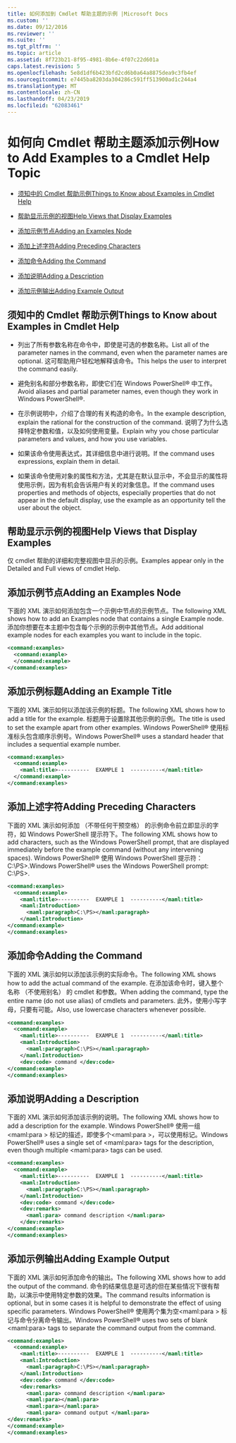 ```yaml
---
title: 如何添加到 Cmdlet 帮助主题的示例 |Microsoft Docs
ms.custom: ''
ms.date: 09/12/2016
ms.reviewer: ''
ms.suite: ''
ms.tgt_pltfrm: ''
ms.topic: article
ms.assetid: 8f723b21-8f95-4981-8b6e-4f07c22d601a
caps.latest.revision: 5
ms.openlocfilehash: 5e8d1df6b423bfd2cd6b0a64a8875dea9c3fb4ef
ms.sourcegitcommit: e7445ba8203da304286c591ff513900ad1c244a4
ms.translationtype: MT
ms.contentlocale: zh-CN
ms.lasthandoff: 04/23/2019
ms.locfileid: "62083461"
---
```

# <a name="how-to-add-examples-to-a-cmdlet-help-topic"></a><span data-ttu-id="19b5f-102">如何向 Cmdlet 帮助主题添加示例</span><span class="sxs-lookup"><span data-stu-id="19b5f-102">How to Add Examples to a Cmdlet Help Topic</span></span>

- [<span data-ttu-id="19b5f-103">须知中的 Cmdlet 帮助示例</span><span class="sxs-lookup"><span data-stu-id="19b5f-103">Things to Know about Examples in Cmdlet Help</span></span>](#Things-to-Know-about-Examples-in-Cmdlet-Help)

- [<span data-ttu-id="19b5f-104">帮助显示示例的视图</span><span class="sxs-lookup"><span data-stu-id="19b5f-104">Help Views that Display Examples</span></span>](#Help-Views-that-Display-Examples)

- [<span data-ttu-id="19b5f-105">添加示例节点</span><span class="sxs-lookup"><span data-stu-id="19b5f-105">Adding an Examples Node</span></span>](#Adding-an-Examples-Node)

- [<span data-ttu-id="19b5f-106">添加上述字符</span><span class="sxs-lookup"><span data-stu-id="19b5f-106">Adding Preceding Characters</span></span>](#Adding-Preceding-Characters)

- [<span data-ttu-id="19b5f-107">添加命令</span><span class="sxs-lookup"><span data-stu-id="19b5f-107">Adding the Command</span></span>](#Adding-the-Command)

- [<span data-ttu-id="19b5f-108">添加说明</span><span class="sxs-lookup"><span data-stu-id="19b5f-108">Adding a Description</span></span>](#Adding-a-Description)

- [<span data-ttu-id="19b5f-109">添加示例输出</span><span class="sxs-lookup"><span data-stu-id="19b5f-109">Adding Example Output</span></span>](#Adding-Example-Output)

## <a name="things-to-know-about-examples-in-cmdlet-help"></a><span data-ttu-id="19b5f-110">须知中的 Cmdlet 帮助示例</span><span class="sxs-lookup"><span data-stu-id="19b5f-110">Things to Know about Examples in Cmdlet Help</span></span>

- <span data-ttu-id="19b5f-111">列出了所有参数名称在命令中，即使是可选的参数名称。</span><span class="sxs-lookup"><span data-stu-id="19b5f-111">List all of the parameter names in the command, even when the parameter names are optional.</span></span> <span data-ttu-id="19b5f-112">这可帮助用户轻松地解释该命令。</span><span class="sxs-lookup"><span data-stu-id="19b5f-112">This helps the user to interpret the command easily.</span></span>

- <span data-ttu-id="19b5f-113">避免别名和部分参数名称，即使它们在 Windows PowerShell® 中工作。</span><span class="sxs-lookup"><span data-stu-id="19b5f-113">Avoid aliases and partial parameter names, even though they work in Windows PowerShell®.</span></span>

- <span data-ttu-id="19b5f-114">在示例说明中，介绍了合理的有关构造的命令。</span><span class="sxs-lookup"><span data-stu-id="19b5f-114">In the example description, explain the rational for the construction of the command.</span></span> <span data-ttu-id="19b5f-115">说明了为什么选择特定参数和值，以及如何使用变量。</span><span class="sxs-lookup"><span data-stu-id="19b5f-115">Explain why you chose particular parameters and values, and how you use variables.</span></span>

- <span data-ttu-id="19b5f-116">如果该命令使用表达式，其详细信息中进行说明。</span><span class="sxs-lookup"><span data-stu-id="19b5f-116">If the command uses expressions, explain them in detail.</span></span>

- <span data-ttu-id="19b5f-117">如果该命令使用对象的属性和方法，尤其是在默认显示中，不会显示的属性将使用示例，因为有机会告诉用户有关的对象信息。</span><span class="sxs-lookup"><span data-stu-id="19b5f-117">If the command uses properties and methods of objects, especially properties that do not appear in the default display, use the example as an opportunity tell the user about the object.</span></span>

## <a name="help-views-that-display-examples"></a><span data-ttu-id="19b5f-118">帮助显示示例的视图</span><span class="sxs-lookup"><span data-stu-id="19b5f-118">Help Views that Display Examples</span></span>

<span data-ttu-id="19b5f-119">仅 cmdlet 帮助的详细和完整视图中显示的示例。</span><span class="sxs-lookup"><span data-stu-id="19b5f-119">Examples appear only in the Detailed and Full views of cmdlet Help.</span></span>

## <a name="adding-an-examples-node"></a><span data-ttu-id="19b5f-120">添加示例节点</span><span class="sxs-lookup"><span data-stu-id="19b5f-120">Adding an Examples Node</span></span>

<span data-ttu-id="19b5f-121">下面的 XML 演示如何添加包含一个示例中节点的示例节点。</span><span class="sxs-lookup"><span data-stu-id="19b5f-121">The following XML shows how to add an Examples node that contains a single Example node.</span></span> <span data-ttu-id="19b5f-122">添加你想要在本主题中包含每个示例的示例中其他节点。</span><span class="sxs-lookup"><span data-stu-id="19b5f-122">Add additional example nodes for each examples you want to include in the topic.</span></span>

```xml
<command:examples>
  <command:example>
  </command:example>
</command:examples>
```

## <a name="adding-an-example-title"></a><span data-ttu-id="19b5f-123">添加示例标题</span><span class="sxs-lookup"><span data-stu-id="19b5f-123">Adding an Example Title</span></span>

<span data-ttu-id="19b5f-124">下面的 XML 演示如何以添加该示例的标题。</span><span class="sxs-lookup"><span data-stu-id="19b5f-124">The following XML shows how to add a title for the example.</span></span> <span data-ttu-id="19b5f-125">标题用于设置除其他示例的示例。</span><span class="sxs-lookup"><span data-stu-id="19b5f-125">The title is used to set the example apart from other examples.</span></span> <span data-ttu-id="19b5f-126">Windows PowerShell® 使用标准标头包含顺序示例号。</span><span class="sxs-lookup"><span data-stu-id="19b5f-126">Windows PowerShell® uses a standard header that includes a sequential example number.</span></span>

```xml
<command:examples>
  <command:example>
    <maml:title>----------  EXAMPLE 1  ----------</maml:title>
  </command:example>
</command:examples>
```

## <a name="adding-preceding-characters"></a><span data-ttu-id="19b5f-127">添加上述字符</span><span class="sxs-lookup"><span data-stu-id="19b5f-127">Adding Preceding Characters</span></span>

<span data-ttu-id="19b5f-128">下面的 XML 演示如何添加 （不带任何干预空格） 的示例命令前立即显示的字符，如 Windows PowerShell 提示符下。</span><span class="sxs-lookup"><span data-stu-id="19b5f-128">The following XML shows how to add characters, such as the Windows PowerShell prompt, that are displayed immediately before the example command (without any intervening spaces).</span></span> <span data-ttu-id="19b5f-129">Windows PowerShell® 使用 Windows PowerShell 提示符：C:\PS>.</span><span class="sxs-lookup"><span data-stu-id="19b5f-129">Windows PowerShell® uses the Windows PowerShell prompt: C:\PS>.</span></span>

```xml
<command:examples>
  <command:example>
    <maml:title>----------  EXAMPLE 1  ----------</maml:title>
    <maml:Introduction>
      <maml:paragraph>C:\PS></maml:paragraph>
    </maml:Introduction>
</command:example>
</command:examples>
```

## <a name="adding-the-command"></a><span data-ttu-id="19b5f-130">添加命令</span><span class="sxs-lookup"><span data-stu-id="19b5f-130">Adding the Command</span></span>

<span data-ttu-id="19b5f-131">下面的 XML 演示如何以添加该示例的实际命令。</span><span class="sxs-lookup"><span data-stu-id="19b5f-131">The following XML shows how to add the actual command of the example.</span></span> <span data-ttu-id="19b5f-132">在添加该命令时，键入整个名称 （不使用别名） 的 cmdlet 和参数。</span><span class="sxs-lookup"><span data-stu-id="19b5f-132">When adding the command, type the entire name (do not use alias) of cmdlets and parameters.</span></span> <span data-ttu-id="19b5f-133">此外，使用小写字母，只要有可能。</span><span class="sxs-lookup"><span data-stu-id="19b5f-133">Also, use lowercase characters whenever possible.</span></span>

```xml
<command:examples>
  <command:example>
    <maml:title>----------  EXAMPLE 1  ----------</maml:title>
    <maml:Introduction>
      <maml:paragraph>C:\PS></maml:paragraph>
    </maml:Introduction>
    <dev:code> command </dev:code>
</command:example>
</command:examples>
```

## <a name="adding-a-description"></a><span data-ttu-id="19b5f-134">添加说明</span><span class="sxs-lookup"><span data-stu-id="19b5f-134">Adding a Description</span></span>

<span data-ttu-id="19b5f-135">下面的 XML 演示如何添加该示例的说明。</span><span class="sxs-lookup"><span data-stu-id="19b5f-135">The following XML shows how to add a description for the example.</span></span> <span data-ttu-id="19b5f-136">Windows PowerShell® 使用一组\<maml:para > 标记的描述，即使多个\<maml:para >，可以使用标记。</span><span class="sxs-lookup"><span data-stu-id="19b5f-136">Windows PowerShell® uses a single set of \<maml:para> tags for the description, even though multiple \<maml:para> tags can be used.</span></span>

```xml
<command:examples>
  <command:example>
    <maml:title>----------  EXAMPLE 1  ----------</maml:title>
    <maml:Introduction>
      <maml:paragraph>C:\PS></maml:paragraph>
    </maml:Introduction>
    <dev:code> command </dev:code>
    <dev:remarks>
      <maml:para> command description </maml:para>
    </dev:remarks>
</command:example>
</command:examples>
```

## <a name="adding-example-output"></a><span data-ttu-id="19b5f-137">添加示例输出</span><span class="sxs-lookup"><span data-stu-id="19b5f-137">Adding Example Output</span></span>

<span data-ttu-id="19b5f-138">下面的 XML 演示如何添加命令的输出。</span><span class="sxs-lookup"><span data-stu-id="19b5f-138">The following XML shows how to add the output of the command.</span></span> <span data-ttu-id="19b5f-139">命令的结果信息是可选的但在某些情况下很有帮助，以演示中使用特定参数的效果。</span><span class="sxs-lookup"><span data-stu-id="19b5f-139">The command results information is optional, but in some cases it is helpful to demonstrate the effect of using specific parameters.</span></span> <span data-ttu-id="19b5f-140">Windows PowerShell® 使用两个集为空\<maml:para > 标记与命令分离命令输出。</span><span class="sxs-lookup"><span data-stu-id="19b5f-140">Windows PowerShell® uses two sets of blank \<maml:para> tags to separate the command output from the command.</span></span>

```xml
<command:examples>
  <command:example>
    <maml:title>----------  EXAMPLE 1  ----------</maml:title>
    <maml:Introduction>
      <maml:paragraph>C:\PS></maml:paragraph>
    </maml:Introduction>
    <dev:code> command </dev:code>
    <dev:remarks>
      <maml:para> command description </maml:para>
      <maml:para></maml:para>
      <maml:para></maml:para>
      <maml:para> command output </maml:para>
</dev:remarks>
</command:example>
</command:examples>
```